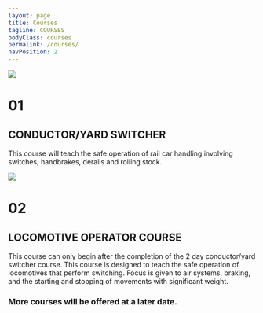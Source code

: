 ```yaml
---
layout: page
title: Courses
tagline: COURSES
bodyClass: courses
permalink: /courses/
navPosition: 2
---
```


<div class="col col--6-of-12 course-tile">
	<img src="{{site.baseurl}}/images/courses/course-intro-1.jpg">
	<div id="course-1" class="course-container">
		<div class="course-content">
			<h1>01</h1>
			<h2>CONDUCTOR/YARD SWITCHER</h2>
			<p>This course will teach the safe operation of rail car handling involving switches, handbrakes, derails and rolling stock.</p>
		</div>		
	</div>
</div>
<div class="col col--6-of-12 course-tile">
	<img src="{{site.baseurl}}/images/courses/course-intro-2.jpg">
	<div id="course-2" class="course-container">
		<div class="course-content">
			<h1>02</h1>
			<h2>LOCOMOTIVE OPERATOR COURSE</h2>
			<p>This course can only begin after the completion of the 2 day conductor/yard switcher course.  This course is designed to teach the safe operation of locomotives that perform switching.  Focus is given to air systems, braking, and the starting and stopping of movements with significant weight.</p>
		</div>
	</div>
</div>
<div class="about-closing container">
	<div class="row">
		<div class="col col--12-of-12">
			<h3>More courses will be offered at a later date.</h3>
		</div>
	</div>
</div>